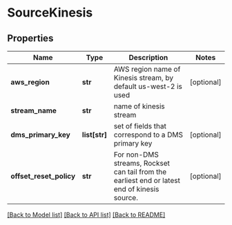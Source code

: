 # SourceKinesis

## Properties
Name | Type | Description | Notes
------------ | ------------- | ------------- | -------------
**aws_region** | **str** | AWS region name of Kinesis stream, by default us-west-2 is used | [optional] 
**stream_name** | **str** | name of kinesis stream | 
**dms_primary_key** | **list[str]** | set of fields that correspond to a DMS primary key | [optional] 
**offset_reset_policy** | **str** | For non-DMS streams, Rockset can tail from the earliest end or latest end of kinesis source. | [optional] 

[[Back to Model list]](../README.md#documentation-for-models) [[Back to API list]](../README.md#documentation-for-api-endpoints) [[Back to README]](../README.md)


